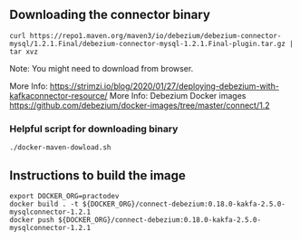 ## Downloading the connector binary
```
curl https://repo1.maven.org/maven3/io/debezium/debezium-connector-mysql/1.2.1.Final/debezium-connector-mysql-1.2.1.Final-plugin.tar.gz | tar xvz
```
Note: You might need to download from browser.

More Info: https://strimzi.io/blog/2020/01/27/deploying-debezium-with-kafkaconnector-resource/
More Info: Debezium Docker images https://github.com/debezium/docker-images/tree/master/connect/1.2

### Helpful script for downloading binary
`./docker-maven-dowload.sh`

## Instructions to build the image
```
export DOCKER_ORG=practodev
docker build . -t ${DOCKER_ORG}/connect-debezium:0.18.0-kakfa-2.5.0-mysqlconnector-1.2.1
docker push ${DOCKER_ORG}/connect-debezium:0.18.0-kakfa-2.5.0-mysqlconnector-1.2.1
```
